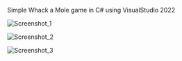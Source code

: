 Simple Whack a Mole game in C# using VisualStudio 2022

![Screenshot_1](https://github.com/user-attachments/assets/1867907f-709b-4b7e-bae8-9d8d3c6d43a8)


![Screenshot_2](https://github.com/user-attachments/assets/7c2c215c-8a6e-474e-8821-976190ee2833)


![Screenshot_3](https://github.com/user-attachments/assets/df5105d5-65db-4134-8728-aa4ac1061ab8)
